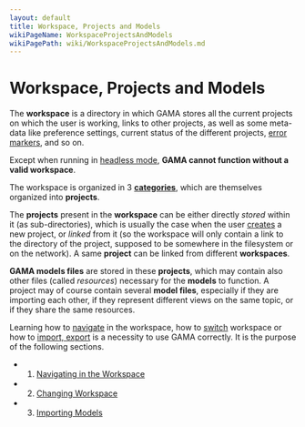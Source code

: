 ```yaml
---
layout: default
title: Workspace, Projects and Models
wikiPageName: WorkspaceProjectsAndModels
wikiPagePath: wiki/WorkspaceProjectsAndModels.md
---
```


# Workspace, Projects and Models



The **workspace** is a directory in which GAMA stores all the current projects on which the user is working, links to other projects, as well as some meta-data like preference settings, current status of the different projects, [error markers](ValidationOfModels), and so on.

Except when running in [headless mode](Headless), **GAMA cannot function without a valid workspace**.

The workspace is organized in 3 **[categories](NavigatingWorkspace)**, which are themselves organized into **projects**.

The **projects** present in the **workspace** can be either directly _stored_ within it (as sub-directories), which is usually the case when the user [creates](EditingModels#Creating_a_first_model) a new project, or _linked_ from it (so the workspace will only contain a link to the directory of the project, supposed to be somewhere in the filesystem or on the network). A same **project** can be linked from different **workspaces**.

**GAMA models files** are stored in these **projects**, which may contain also other files (called _resources_) necessary for the **models** to function. A project may of course contain several **model files**, especially if they are importing each other, if they represent different views on the same topic, or if they share the same resources.

Learning how to [navigate](NavigatingWorkspace) in the workspace, how to [switch](ChangingWorkspace) workspace or how to [import, export](ImportingModels) is a necessity to use GAMA correctly. It is the purpose of the following sections.

* 1. [Navigating in the Workspace](NavigatingWorkspace)
* 2. [Changing Workspace](ChangingWorkspace)
* 3. [Importing Models](ImportingModels)
